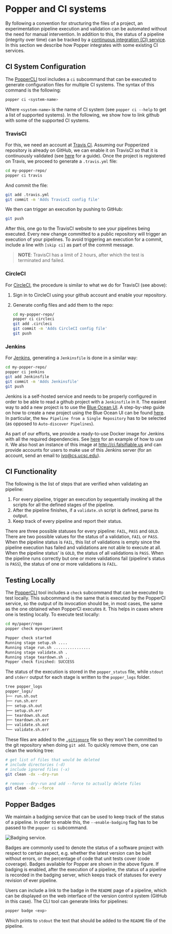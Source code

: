 # Popper and CI systems

By following a convention for structuring the files of a project, an 
experimentation pipeline execution and validation can be automated 
without the need for manual intervention. In addition to this, the 
status of a pipeline (integrity over time) can be tracked by a 
[continuous integration (CI) 
service](https://en.wikipedia.org/wiki/Comparison_of_continuous_integration_software). 
In this section we describe how Popper integrates with some existing 
CI services.

## CI System Configuration

The [PopperCLI](https://github.com/systemslab/popper/popper) tool 
includes a `ci` subcommand that can be executed to generate 
configuration files for multiple CI systems. The syntax of this 
command is the following:

```bash
popper ci <system-name>
```

Where `<system-name>` is the name of CI system (see `popper ci --help` 
to get a list of supported systems). In the following, we show how to 
link github with some of the supported CI systems.

### TravisCI

For this, we need an account at [Travis CI](http://travis-ci.org). 
Assuming our Popperized repository is already on GitHub, we can enable 
it on TravisCI so that it is continuously validated (see 
[here](https://docs.travis-ci.com/user/getting-started/) for a guide). 
Once the project is registered on Travis, we proceed to generate a 
`.travis.yml` file:

```bash
cd my-popper-repo/
popper ci travis
```

And commit the file:

```bash
git add .travis.yml
git commit -m 'Adds TravisCI config file'
```

We then can trigger an execution by pushing to GitHub:

```bash
git push
```

After this, one go to the TravisCI website to see your pipelines being 
executed. Every new change committed to a public repository will 
trigger an execution of your pipelines. To avoid triggering an 
execution for a commit, include a line with `[skip ci]` as part of the 
commit message.

> **NOTE**: TravisCI has a limit of 2 hours, after which the test is 
> terminated and failed.

### CircleCI

For [CircleCI](https://circleci.com/), the procedure is similar to 
what we do for TravisCI (see above):

 1. Sign in to CircleCI using your github account and enable your 
    repository.

 2. Generate config files and add them to the repo:

    ```bash
    cd my-popper-repo/
    popper ci circleci
    git add .circleci
    git commit -m 'Adds CircleCI config file'
    git push
    ```

### Jenkins

For [Jenkins](https://jenkinsci.org), generating a `Jenkinsfile` is 
done in a similar way:

```bash
cd my-popper-repo/
popper ci jenkins
git add Jenkinsfile
git commit -m 'Adds Jenkinsfile'
git push
```

Jenkins is a self-hosted service and needs to be properly configured 
in order to be able to read a github project with a `Jenkinsfile` in 
it. The easiest way to add a new project is to use the [Blue Ocean 
UI](https://jenkins.io/projects/blueocean/). A step-by-step guide on 
how to create a new project using the Blue Ocean UI can be found 
[here](https://jenkins.io/doc/book/blueocean/creating-pipelines/). In 
particular, the `New Pipeline from a Single Repository` has to be 
selected (as opposed to `Auto-discover Pipelines`).

As part of our efforts, we provide a ready-to-use Docker image for 
Jenkins with all the required dependencies. See [here](./jenkins.md) 
for an example of how to use it. We also host an instance of this 
image at <http://ci.falsifiable.us> and can provide accounts for users 
to make use of this Jenkins server (for an account, send an email to 
<ivo@cs.ucsc.edu>).

## CI Functionality

The following is the list of steps that are verified when validating 
an pipeline:

 1. For every pipeline, trigger an execution by sequentially invoking 
    all the scripts for all the defined stages of the pipeline.
 2. After the pipeline finishes, if a `validate.sh` script is defined, 
    parse its output.
 3. Keep track of every pipeline and report their status.

There are three possible statuses for every pipeline: `FAIL`, `PASS` 
and `GOLD`. There are two possible values for the status of a 
validation, `FAIL` or `PASS`. When the pipeline status is `FAIL`, this 
list of validations is empty since the pipeline execution has failed 
and validations are not able to execute at all. When the pipeline 
status' is `GOLD`, the status of all validations is `PASS`. When the 
pipeline runs correctly but one or more validations fail (pipeline's 
status is `PASS`), the status of one or more validations is `FAIL`.

## Testing Locally

The 
[PopperCLI](https://github.com/systemslab/popper/tree/master/popper) 
tool includes a `check` subcommand that can be executed to test 
locally. This subcommand is the same that is executed by the PopperCI 
service, so the output of its invocation should be, in most cases, the 
same as the one obtained when PopperCI executes it. This helps in 
cases where one is testing locally. To execute test locally:

```bash
cd my/paper/repo
popper check myexperiment

Popper check started
Running stage setup.sh ....
Running stage run.sh ................
Running stage validate.sh .
Running stage teardown.sh ..
Popper check finished: SUCCESS
```

The status of the execution is stored in the `popper_status` file, 
while `stdout` and `stderr` output for each stage is written to the 
`popper_logs` folder.

```bash
tree popper_logs
popper_logs/
├── run.sh.out
├── run.sh.err
├── setup.sh.out
├── setup.sh.err
├── teardown.sh.out
├── teardown.sh.err
├── validate.sh.out
└── validate.sh.err
```

These files are added to the 
[`.gitignore`](https://help.github.com/articles/ignoring-files/) file 
so they won't be committed to the git repository when doing `git add`. 
To quickly remove them, one can clean the working tree:

```bash
# get list of files that would be deleted
# include directories (-d)
# include ignored files (-x)
git clean -dx --dry-run

# remove --dry-run and add --force to actually delete files
git clean -dx --force
```

## Popper Badges

We maintain a badging service that can be used to keep track of the 
status of a pipeline. In order to enable this, the `--enable-badging` 
flag has to be passed to the `popper ci` subcommand.

![Badging service.](/figures/cibadges.png)

Badges are commonly used to denote the status of a software project 
with respect to certain aspect, e.g. whether the latest version can be 
built without errors, or the percentage of code that unit tests cover 
(code coverage). Badges available for Popper are shown in the above 
figure. If badging is enabled, after the execution of a pipeline, the 
status of a pipeline is recorded in the badging server, which keeps 
track of statuses for every revision of ever pipeline.

Users can include a link to the badge in the `README` page of a 
pipeline, which can be displayed on the web interface of the version 
control system (GitHub in this case). The CLI tool can generate links 
for pipelines:

```bash
popper badge <exp>
```

Which prints to `stdout` the text that should be added to the `README` 
file of the pipeline.

